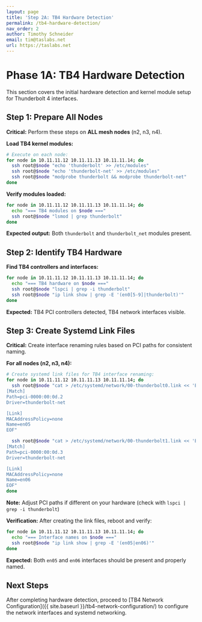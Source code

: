 ```yaml
---
layout: page
title: 'Step 2A: TB4 Hardware Detection'
permalink: /tb4-hardware-detection/
nav_order: 2
author: Timothy Schneider
email: tim@taslabs.net
url: https://taslabs.net
---
```


# Phase 1A: TB4 Hardware Detection

This section covers the initial hardware detection and kernel module setup for Thunderbolt 4
interfaces.

## Step 1: Prepare All Nodes

**Critical:** Perform these steps on **ALL mesh nodes** (n2, n3, n4).

**Load TB4 kernel modules:**

```bash
# Execute on each node:
for node in 10.11.11.12 10.11.11.13 10.11.11.14; do
  ssh root@$node "echo 'thunderbolt' >> /etc/modules"
  ssh root@$node "echo 'thunderbolt-net' >> /etc/modules"
  ssh root@$node "modprobe thunderbolt && modprobe thunderbolt-net"
done
```

**Verify modules loaded:**

```bash
for node in 10.11.11.12 10.11.11.13 10.11.11.14; do
  echo "=== TB4 modules on $node ==="
  ssh root@$node "lsmod | grep thunderbolt"
done
```

**Expected output:** Both `thunderbolt` and `thunderbolt_net` modules present.

## Step 2: Identify TB4 Hardware

**Find TB4 controllers and interfaces:**

```bash
for node in 10.11.11.12 10.11.11.13 10.11.11.14; do
  echo "=== TB4 hardware on $node ==="
  ssh root@$node "lspci | grep -i thunderbolt"
  ssh root@$node "ip link show | grep -E '(en0[5-9]|thunderbolt)'"
done
```

**Expected:** TB4 PCI controllers detected, TB4 network interfaces visible.

## Step 3: Create Systemd Link Files

**Critical:** Create interface renaming rules based on PCI paths for consistent naming.

**For all nodes (n2, n3, n4):**

```bash
# Create systemd link files for TB4 interface renaming:
for node in 10.11.11.12 10.11.11.13 10.11.11.14; do
  ssh root@$node "cat > /etc/systemd/network/00-thunderbolt0.link << 'EOF'
[Match]
Path=pci-0000:00:0d.2
Driver=thunderbolt-net

[Link]
MACAddressPolicy=none
Name=en05
EOF"

  ssh root@$node "cat > /etc/systemd/network/00-thunderbolt1.link << 'EOF'
[Match]
Path=pci-0000:00:0d.3
Driver=thunderbolt-net

[Link]
MACAddressPolicy=none
Name=en06
EOF"
done
```

**Note:** Adjust PCI paths if different on your hardware (check with `lspci | grep -i thunderbolt`)

**Verification:** After creating the link files, reboot and verify:

```bash
for node in 10.11.11.12 10.11.11.13 10.11.11.14; do
  echo "=== Interface names on $node ==="
  ssh root@$node "ip link show | grep -E '(en05|en06)'"
done
```

**Expected:** Both `en05` and `en06` interfaces should be present and properly named.

## Next Steps

After completing hardware detection, proceed to [TB4 Network
Configuration]({{ site.baseurl }}/tb4-network-configuration/) to configure the network interfaces
and systemd networking.
